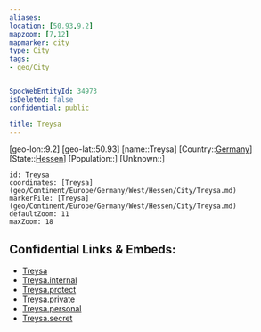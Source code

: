 ```yaml
---
aliases: 
location: [50.93,9.2]
mapzoom: [7,12] 
mapmarker: city 
type: City
tags:
- geo/City


SpocWebEntityId: 34973
isDeleted: false
confidential: public

title: Treysa
---
```

[geo-lon::9.2]
[geo-lat::50.93]
[name::Treysa]
[Country::[Germany](geo/Continent/Europe/Germany.md)]
[State::[Hessen](geo/Continent/Europe/Germany/West/Hessen.md)]
[Population::]
[Unknown::]


```leaflet
id: Treysa
coordinates: [Treysa](geo/Continent/Europe/Germany/West/Hessen/City/Treysa.md)
markerFile: [Treysa](geo/Continent/Europe/Germany/West/Hessen/City/Treysa.md)
defaultZoom: 11 
maxZoom: 18
```


## Confidential Links & Embeds: 
- [Treysa](../../../../../../../../_public/geo/Continent/Europe/Germany/West/Hessen/City/Treysa.md) 
- [Treysa.internal](../../../../../../../../_internal/geo/Continent/Europe/Germany/West/Hessen/City/Treysa.internal.md) 
- [Treysa.protect](../../../../../../../../_protect/geo/Continent/Europe/Germany/West/Hessen/City/Treysa.protect.md) 
- [Treysa.private](../../../../../../../../_private/geo/Continent/Europe/Germany/West/Hessen/City/Treysa.private.md) 
- [Treysa.personal](../../../../../../../../_personal/geo/Continent/Europe/Germany/West/Hessen/City/Treysa.personal.md) 
- [Treysa.secret](../../../../../../../../_secret/geo/Continent/Europe/Germany/West/Hessen/City/Treysa.secret.md) 
